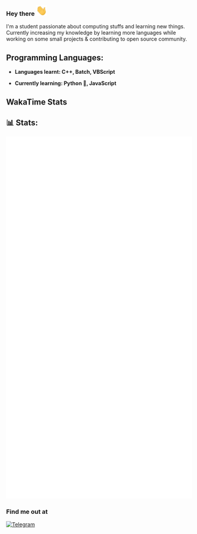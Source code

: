 ### Hey there <img src="https://raw.githubusercontent.com/ABSphreak/ABSphreak/master/gifs/Hi.gif" width="30px">

I'm a student passionate about computing stuffs and learning new things. Currently increasing my knowledge by learning more languages while working on some small projects & contributing to open source community. 
## Programming Languages:

- **Languages learnt: C++, Batch, VBScript**
 
- **Currently learning: Python :snake:, JavaScript**

## WakaTime Stats

<!--START_SECTION:waka-->

<!--END_SECTION:waka-->

## 📊 Stats:

![Metrics](./github-metrics.svg)

### Find me out at
[![Telegram](https://img.shields.io/badge/telegram-1b77FF.svg?style=for-the-badge&logo=telegram)](https://t.me/SamForSure)

